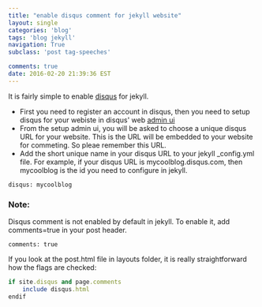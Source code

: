 ```yaml
---
title: "enable disqus comment for jekyll website"
layout: single
categories: 'blog'
tags: 'blog jekyll'
navigation: True
subclass: 'post tag-speeches'

comments: true
date: 2016-02-20 21:39:36 EST
---
```


It is fairly simple to enable [disqus](https://disqus.com) for jekyll.

- First you need to register an account in disqus, then you need to setup disqus for your webiste in disqus' web [admin ui](https://disqus.com/admin/create/)
- From the setup admin ui, you will be asked to choose a unique disqus URL for your website. This is the URL will be embedded to your website for commeting. So pleae remember this URL.
- Add the short unique name in your disqus URL to your jekyll _config.yml file. For example, if your disqus URL is mycoolblog.disqus.com, then mycoolblog is the id you need to configure in jekyll.

```
disqus: mycoolblog
```

### Note:

Disqus comment is not enabled by default in jekyll. To enable it, add comments=true in your post header.

```
comments: true
```

If you look at the post.html file in layouts folder, it is really straightforward how the flags are checked:

``` ruby
if site.disqus and page.comments
    include disqus.html
endif
```
